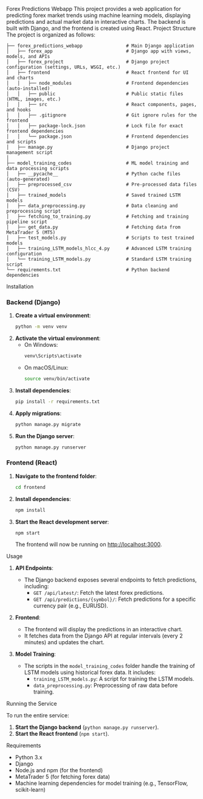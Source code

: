 Forex Predictions Webapp
This project provides a web application for predicting forex market trends using machine learning models, displaying predictions and actual market data in interactive charts. The backend is built with Django, and the frontend is created using React.
Project Structure
The project is organized as follows:

```
├── forex_predictions_webapp                # Main Django application
│   ├── forex_app                           # Django app with views, models, and APIs
│   ├── forex_project                       # Django project configuration (settings, URLs, WSGI, etc.)
│   ├── frontend                            # React frontend for UI and charts
│   │   ├── node_modules                    # Frontend dependencies (auto-installed)
│   │   ├── public                          # Public static files (HTML, images, etc.)
│   │   ├── src                             # React components, pages, and hooks
│   │   ├── .gitignore                      # Git ignore rules for the frontend
│   │   ├── package-lock.json               # Lock file for exact frontend dependencies
│   │   └── package.json                    # Frontend dependencies and scripts
│   ├── manage.py                           # Django project management script
│
├── model_training_codes                    # ML model training and data processing scripts
│   ├── __pycache__                         # Python cache files (auto-generated)
│   ├── preprocessed_csv                    # Pre-processed data files (CSV)
│   ├── trained_models                      # Saved trained LSTM models
│   ├── data_preprocessing.py               # Data cleaning and preprocessing script
│   ├── fetching_to_training.py             # Fetching and training pipeline script
│   ├── get_data.py                         # Fetching data from MetaTrader 5 (MT5)
│   ├── test_models.py                      # Scripts to test trained models
│   ├── training_LSTM_models_hlcc_4.py      # Advanced LSTM training configuration
│   └── training_LSTM_models.py             # Standard LSTM training script
└── requirements.txt                        # Python backend dependencies
```


Installation
### Backend (Django)

1. **Create a virtual environment**:
   ```bash
   python -m venv venv
   ```
2. **Activate the virtual environment**:
   - On Windows:
     ```bash
     venv\Scripts\activate
     ```
   - On macOS/Linux:
     ```bash
     source venv/bin/activate
     ```
3. **Install dependencies**:
   ```bash
   pip install -r requirements.txt
   ```
4. **Apply migrations**:
   ```bash
   python manage.py migrate
   ```
5. **Run the Django server**:
   ```bash
   python manage.py runserver
   ```

### Frontend (React)

1. **Navigate to the frontend folder**:
   ```bash
   cd frontend
   ```
2. **Install dependencies**:
   ```bash
   npm install
   ```
3. **Start the React development server**:
   ```bash
   npm start
   ```
   The frontend will now be running on [http://localhost:3000](http://localhost:3000).

Usage

1. **API Endpoints**:
   - The Django backend exposes several endpoints to fetch predictions, including:
     - `GET /api/latest/`: Fetch the latest forex predictions.
     - `GET /api/predictions/{symbol}/`: Fetch predictions for a specific currency pair (e.g., EURUSD).


2. **Frontend**:
   - The frontend will display the predictions in an interactive chart.
   - It fetches data from the Django API at regular intervals (every 2 minutes) and updates the chart.


3. **Model Training**:
   - The scripts in the `model_training_codes` folder handle the training of LSTM models using historical forex data. It includes:
     - `training_LSTM_models.py`: A script for training the LSTM models.
     - `data_preprocessing.py`: Preprocessing of raw data before training.

Running the Service

To run the entire service:
1. **Start the Django backend** (`python manage.py runserver`).
2. **Start the React frontend** (`npm start`).

Requirements

- Python 3.x
- Django
- Node.js and npm (for the frontend)
- MetaTrader 5 (for fetching forex data)
- Machine learning dependencies for model training (e.g., TensorFlow, scikit-learn)